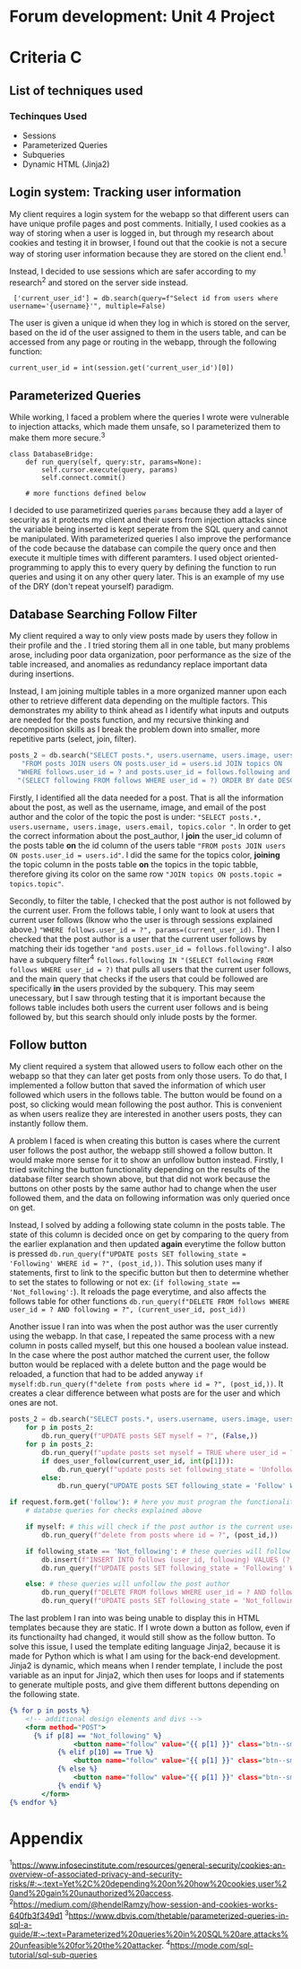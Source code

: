 # Forum development: Unit 4 Project
# Criteria C
## List of techniques used
### Techinques Used
- Sessions
- Parameterized Queries
- Subqueries
- Dynamic HTML (Jinja2)

## Login system: Tracking user information

My client requires a login system for the webapp so that different users can have unique profile pages and post comments. Initially, I used cookies as a way of storing when a user is logged in, but through my research about cookies and testing it in browser, I found out that the cookie is not a secure way of storing user information because they are stored on the client end.<sup>1</sup>

Instead, I decided to use sessions which are safer according to my research<sup>2</sup> and stored on the server side instead.


``` ['current_user_id'] = db.search(query=f"Select id from users where username='{username}'", multiple=False)```

The user is given a unique id when they log in which is stored on the server, based on the id of the user assigned to them in the users table, and can be accessed from any page or routing in the webapp, through the following function:

```current_user_id = int(session.get('current_user_id')[0])```

## Parameterized Queries

While working, I faced a problem where the queries I wrote were vulnerable to injection attacks, which made them unsafe, so I parameterized them to make them more secure.<sup>3</sup>

```
class DatabaseBridge:
    def run_query(self, query:str, params=None):
        self.cursor.execute(query, params)
        self.connect.commit()
        
    # more functions defined below
```

I decided to use parametirized queries ```params``` because they add a layer of security as it protects my client and their users from injection attacks since the variable being inserted is kept seperate from the SQL query and cannot be manipulated. With parameterized queries I also improve the performance of the code because the database can compile the query once and then execute it multiple times with different paramters. I used object oriented-programming to apply this to every query by defining the function to run queries and using it on any other query later. This is an example of my use of the DRY (don't repeat yourself) paradigm.

## Database Searching Follow Filter

My client required a way to only view posts made by users they follow in their profile and the . I tried storing them all in one table, but many problems arose, including poor data organization, poor performance as the size of the table increased, and anomalies as redundancy replace important data during insertions.

Instead, I am joining multiple tables in a more organized manner upon each other to retrieve different data depending on the multiple factors. This demonstrates my ability to think ahead as I identify what inputs and outputs are needed for the posts function, and my recursive thinking and decomposition skills as I break the problem down into smaller, more repetitive parts (select, join, filter).

```.py
posts_2 = db.search("SELECT posts.*, users.username, users.image, users.email, topics.color "
   "FROM posts JOIN users ON posts.user_id = users.id JOIN topics ON     posts.topic = topics.topic JOIN follows ON posts.user_id = follows.following "
  "WHERE follows.user_id = ? and posts.user_id = follows.following and follows.following IN "
  "(SELECT following FROM follows WHERE user_id = ?) ORDER BY date DESC", multiple=True, params=(user_id, current_user_id))

```

Firstly, I identified all the data needed for a post. That is all the information about the post, as well as the username, image, and email of the post author and the color of the topic the post is under: ```"SELECT posts.*, users.username, users.image, users.email, topics.color "```. In order to get the correct information about the post_author, I **join** the user_id column of the posts table **on** the id column of the users table ```"FROM posts JOIN users ON posts.user_id = users.id"```. I did the same for the topics color, **joining** the topic column in the posts table **on** the topics in the topic tabble, therefore giving its color on the same row ```"JOIN topics ON posts.topic = topics.topic"```. 

Secondly, to filter the table, I checked that the post author is not followed by the current user. From the follows table, I only want to look at users that current user follows (Iknow who the user is through sessions explained above.) ```"WHERE follows.user_id = ?", params=(current_user_id)```. Then I checked that the post author is a user that the current user follows by matching their ids together ```"and posts.user_id = follows.following"```. I also have a subquery filter<sup>4</sup> ```follows.following IN "(SELECT following FROM follows WHERE user_id = ?)``` that pulls all users that the current user follows, and the main query that checks if the users that could be followed are specifically **in** the users provided by the subquery. This may seem unecessary, but I saw through testing that it is important because the follows table includes both users the current user follows and is being followed by, but this search should only inlude posts by the former.

## Follow button

My client required a system that allowed users to follow each other on the webapp so that they can later get posts from only those users. To do that, I implemented a follow button that saved the information of which user followed which users in the follows table. The button would be found on a post, so clicking would mean following the post author. This is convenient as when users realize they are interested in another users posts, they can instantly follow them.

A problem I faced is when creating this button is cases where the current user follows the post author, the webapp still showed a follow button. It would make more sense for it to show an unfollow button instead. Firstly, I tried switching the button functionality depending on the results of the database filter search shown above, but that did not work because the buttons on other posts by the same author had to change when the user followed them, and the data on following information was only queried once on get.

Instead, I solved by adding a following state column in the posts table. The state of this column is decided once on get by comparing to the query from the earlier explanation and then updated **again** everytime the follow button is pressed ```db.run_query(f"UPDATE posts SET following_state = 'Following' WHERE id = ?", (post_id,))```. This solution uses many if statements, first to link to the specific button but then to determine whether to set the states to following or not ex: (```if following_state == 'Not_following':```). It reloads the page everytime, and also affects the follows table for other functions ```db.run_query(f"DELETE FROM follows WHERE user_id = ? AND following = ?", (current_user_id, post_id))```

Another issue I ran into was when the post author was the user currently using the webapp. In that case, I repeated the same process with a new column in posts called myself, but this one housed a boolean value instead. In the case where the post author matched the current user, the follow button would be replaced with a delete button and the page would be reloaded, a function that had to be added anyway ```if myself:db.run_query(f"delete from posts where id = ?", (post_id,))```. It creates a clear difference between what posts are for the user and which ones are not.

```.py
posts_2 = db.search("SELECT posts.*, users.username, users.image, users.email, topics.color FROM posts JOIN users ON posts.user_id = users.id JOIN topics ON posts.topic = topics.topic JOIN follows ON posts.user_id = follows.following WHERE follows.user_id = ? and posts.user_id = follows.following ORDER BY date DESC", multiple=True, params=(user_id,))
    for p in posts_2:
        db.run_query(f"UPDATE posts SET myself = ?", (False,))
    for p in posts_2:
        db.run_query(f"update posts set myself = TRUE where user_id = ?", (current_user_id,))
        if does_user_follow(current_user_id, int(p[1])):
            db.run_query(f"update posts set following_state = 'Unfollow' where user_id = ?", (current_user_id,))
        else:
            db.run_query("UPDATE posts SET following_state = 'Follow' WHERE user_id = ?", (current_user_id,))

if request.form.get('follow'): # here you must program the functionality of each follow button
    # databse queries for checks explained above

    if myself: # this will check if the post author is the current user and switch the follow button to delete if that is true 
        db.run_query(f"delete from posts where id = ?", (post_id,))

    if following_state == 'Not_following': # these queries will follow the post author
        db.insert(f"INSERT INTO follows (user_id, following) VALUES (?, ?)", (current_user_id, post_id))
        db.run_query(f"UPDATE posts SET following_state = 'Following' WHERE id = ?", (post_id,))

    else: # these queries will unfollow the post author
        db.run_query(f"DELETE FROM follows WHERE user_id = ? AND following = ?", (current_user_id, post_id))
        db.run_query(f"UPDATE posts SET following_state = 'Not_following' WHERE id = ?", (post_id,))

```

The last problem I ran into was being unable to display this in HTML templates because they are static. If I wrote down a button as follow, even if its functionailty had changed, it would still show as the follow button. To solve this issue, I used the template editing language Jinja2, because it is made for Python which is what I am using for the back-end development. Jinja2 is dynamic, which means when I render template, I include the post variable as an input for Jinja2, which then uses for loops and if statements to generate multiple posts, and give them different buttons depending on the following state.

```.html
{% for p in posts %}
    <!-- additional design elements and divs -->
    <form method="POST">
      {% if p[8] == "Not_following" %}
                <button name="follow" value="{{ p[1] }}" class="btn--sm uppercase">Follow</button>
            {% elif p[10] == True %}
                <button name="follow" value="{{ p[1] }}" class="btn--sm text-red uppercase">Delete</button>
            {% else %}
                <button name="follow" value="{{ p[1] }}" class="btn--sm uppercase">Unfollow</button>
            {% endif %}
        </form>
{% endfor %}
```

# Appendix
<sup>1</sup>https://www.infosecinstitute.com/resources/general-security/cookies-an-overview-of-associated-privacy-and-security-risks/#:~:text=Yet%2C%20depending%20on%20how%20cookies,user%20and%20gain%20unauthorized%20access.
<sup>2</sup>https://medium.com/@hendelRamzy/how-session-and-cookies-works-640fb3f349d1
<sup>3</sup>https://www.dbvis.com/thetable/parameterized-queries-in-sql-a-guide/#:~:text=Parameterized%20queries%20in%20SQL%20are,attacks%20unfeasible%20for%20the%20attacker.
<sup>4</sup>https://mode.com/sql-tutorial/sql-sub-queries 
